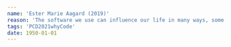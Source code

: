 ```yaml
---
name: 'Ester Marie Aagard (2019)'
reason: 'The software we use can influence our life in many ways, some we are aware of and some which are hidden. I want to understand the hidden parts as data-tracking, the way in which different software’s are programmed and so forth. And in my projects, I try to visualize the hidden parts to try to make people reflect upon them. Therefore, I use coding both to understand and explain the software that we use'
tags: 'PCD2021whyCode'
date: 1950-01-01
---
```

